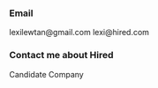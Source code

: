 <div class="connect__email">
	<h3>Email</h3>
	<p>
		<a class="apply-others">lexilewtan@gmail.com</a>
		<a class="apply-dev">lexi@hired.com</a>
	</p>
</div>

<div class="connect__hired">
	<h3>Contact me about Hired</h3>
	<p>
		<a class="apply-others">Candidate</a>
		<a class="apply-dev">Company</a>
	</p>
</div>
